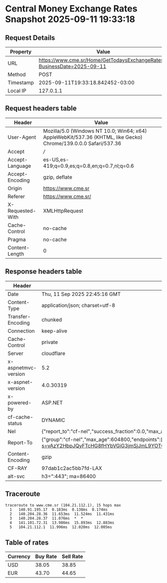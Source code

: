 # Central Money Exchange Rates Snapshot 2025-09-11 19:33:18
## Request Details

| Property | Value |
|----------|-------|
| URL | https://www.cme.sr/Home/GetTodaysExchangeRates/?BusinessDate=2025-09-11 |
| Method | POST |
| Timestamp | 2025-09-11T19:33:18.842452-03:00 |
| Local IP | 127.0.1.1 |
    
## Request headers table

| Header | Value |
|--------|-------|
| User-Agent | Mozilla/5.0 (Windows NT 10.0; Win64; x64) AppleWebKit/537.36 (KHTML, like Gecko) Chrome/139.0.0.0 Safari/537.36 |
| Accept | */* |
| Accept-Language | es-US,es-419;q=0.9,es;q=0.8,en;q=0.7,nl;q=0.6 |
| Accept-Encoding | gzip, deflate |
| Origin | https://www.cme.sr |
| Referer | https://www.cme.sr/ |
| X-Requested-With | XMLHttpRequest |
| Cache-Control | no-cache |
| Pragma | no-cache |
| Content-Length | 0 |

    
## Response headers table
| Header | Value |
|--------|-------|
| Date | Thu, 11 Sep 2025 22:45:16 GMT |
| Content-Type | application/json; charset=utf-8 |
| Transfer-Encoding | chunked |
| Connection | keep-alive |
| Cache-Control | private |
| Server | cloudflare |
| x-aspnetmvc-version | 5.2 |
| x-aspnet-version | 4.0.30319 |
| x-powered-by | ASP.NET |
| cf-cache-status | DYNAMIC |
| Nel | {"report_to":"cf-nel","success_fraction":0.0,"max_age":604800} |
| Report-To | {"group":"cf-nel","max_age":604800,"endpoints":[{"url":"https://a.nel.cloudflare.com/report/v4?s=vAzY2HbpJQyFTcHG8fHYbVGiG3jmSjJmL9YOTOKi3eVAl5HyONNlcMVNcXEkZOeYGAw1YJnUkYaFbH09Ftu%2FfOx2Z4GQUlng9zA%3D"}]} |
| Content-Encoding | gzip |
| CF-RAY | 97dab1c2ac5bb7fd-LAX |
| alt-svc | h3=":443"; ma=86400 |

## Traceroute 

```
traceroute to www.cme.sr (104.21.112.1), 15 hops max
  1   140.91.195.17  0.183ms  0.138ms  0.174ms 
  2   140.204.28.36  11.653ms  11.524ms  11.431ms 
  3   140.204.28.37  11.076ms  *  * 
  4   141.101.72.31  13.986ms  15.893ms  12.883ms 
  5   104.21.112.1  11.996ms  12.020ms  12.005ms 

```


## Table of rates

| Currency | Buy Rate | Sell Rate |
|----------|----------|-----------|
| USD | 38.05 | 38.85 |
| EUR | 43.70 | 44.65 |
